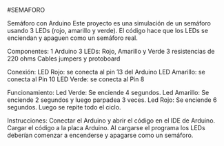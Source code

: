 #SEMAFORO

Semáforo con Arduino
Este proyecto es una simulación de un semáforo usando 3 LEDs (rojo, amarillo y verde). 
El código hace que los LEDs se enciendan y apaguen como un semáforo real.

Componentes:
1 Arduino 
3 LEDs: Rojo, Amarillo y Verde
3 resistencias de 220 ohms
Cables jumpers y protoboard 

Conexión:
LED Rojo: se conecta al pin 13 del Arduino
LED Amarillo: se conecta al Pin 10
LED Verde: se conecta al Pin 8

Funcionamiento:
Led Verde: Se enciende 4 segundos.
Led Amarillo: Se enciende 2 segundos y luego parpadea 3 veces.
Led Rojo: Se enciende 6 segundos.
Luego se repite todo el ciclo.

Instrucciones:
Conectar el Arduino y abrir  el código en el IDE de Arduino.
Cargar el código a la placa Arduino.
Al cargarse el programa los LEDs deberían comenzar a encenderse y apagarse como un semáforo.